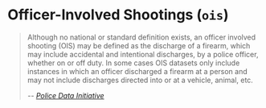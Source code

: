 # Officer-Involved Shootings (`ois`)

> Although no national or standard definition exists, an officer involved shooting (OIS) may be defined as the discharge of a firearm, which may include accidental and intentional discharges, by a police officer, whether on or off duty. In some cases OIS datasets only include instances in which an officer discharged a firearm at a person and may not include discharges directed into or at a vehicle, animal, etc.
>
> *-- [Police Data Initiative](https://www.policedatainitiative.org/datasets/officer-involved-shootings/)*
